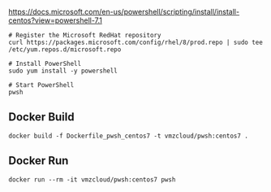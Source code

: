 https://docs.microsoft.com/en-us/powershell/scripting/install/install-centos?view=powershell-7.1

    # Register the Microsoft RedHat repository
    curl https://packages.microsoft.com/config/rhel/8/prod.repo | sudo tee /etc/yum.repos.d/microsoft.repo

    # Install PowerShell
    sudo yum install -y powershell

    # Start PowerShell
    pwsh
    
## Docker Build

    docker build -f Dockerfile_pwsh_centos7 -t vmzcloud/pwsh:centos7 .
    
## Docker Run

    docker run --rm -it vmzcloud/pwsh:centos7 pwsh
